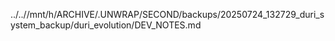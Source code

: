 ../..//mnt/h/ARCHIVE/.UNWRAP/SECOND/backups/20250724_132729_duri_system_backup/duri_evolution/DEV_NOTES.md